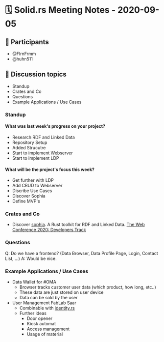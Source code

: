 # 🗓️ Solid.rs Meeting Notes - 2020-09-05

## 👥 Participants
- @FlrnFrmm
- @huhn511

## 💬 Discussion topics
- Standup
- Crates and Co
- Questions
- Example Applications / Use Cases



### Standup

#### What was last week's progress on your project?
- Research RDF and Linked Data
- Repository Setup
- Added Strucutre 
- Start to implement Webserver
- Start to implement LDP

#### What will be the project's focus this week?
- Get further with LDP
- Add CRUD to Webserver
- Discribe Use Cases
- Discover Sophia
- Define MVP's


### Crates and Co
- Discover [sophia](https://crates.io/crates/sophia). A Rust toolkit for RDF and Linked Data. [The Web Conference 2020: Developers Track](https://perso.liris.cnrs.fr/pierre-antoine.champin/2020/www-dev/#/)



### Questions

Q: Do we have a frontend? (Data Browser, Data Profile Page, Login, Contact List, ...)
A: Would be nice. 


### Example Applications / Use Cases

- Data Wallet for #OMA
    - Browser tracks customer user data (which product, how long, etc..)
    - These data are just stored on user device
    - Data can be sold by the user
- User Management FabLab Saar
    - Combinable with [identity.rs](https://github.com/iotaledger/identity.rs)
    - Further ideas
        - Door opener
        - Kiosk automat
        - Access management
        - Usage of material 